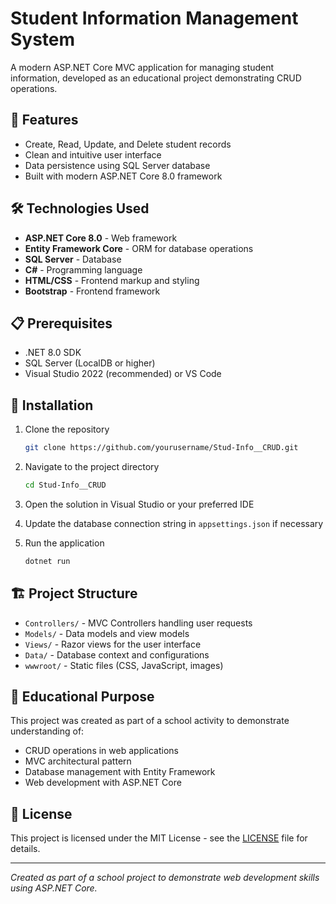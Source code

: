 # Student Information Management System

A modern ASP.NET Core MVC application for managing student information, developed as an educational project demonstrating CRUD operations.

## 🚀 Features

- Create, Read, Update, and Delete student records
- Clean and intuitive user interface
- Data persistence using SQL Server database
- Built with modern ASP.NET Core 8.0 framework

## 🛠️ Technologies Used

- **ASP.NET Core 8.0** - Web framework
- **Entity Framework Core** - ORM for database operations
- **SQL Server** - Database
- **C#** - Programming language
- **HTML/CSS** - Frontend markup and styling
- **Bootstrap** - Frontend framework

## 📋 Prerequisites

- .NET 8.0 SDK
- SQL Server (LocalDB or higher)
- Visual Studio 2022 (recommended) or VS Code

## 🔧 Installation

1. Clone the repository
   ```bash
   git clone https://github.com/yourusername/Stud-Info__CRUD.git
   ```

2. Navigate to the project directory
   ```bash
   cd Stud-Info__CRUD
   ```

3. Open the solution in Visual Studio or your preferred IDE

4. Update the database connection string in `appsettings.json` if necessary

5. Run the application
   ```bash
   dotnet run
   ```

## 🏗️ Project Structure

- `Controllers/` - MVC Controllers handling user requests
- `Models/` - Data models and view models
- `Views/` - Razor views for the user interface
- `Data/` - Database context and configurations
- `wwwroot/` - Static files (CSS, JavaScript, images)

## 📝 Educational Purpose

This project was created as part of a school activity to demonstrate understanding of:
- CRUD operations in web applications
- MVC architectural pattern
- Database management with Entity Framework
- Web development with ASP.NET Core

## 📄 License

This project is licensed under the MIT License - see the [LICENSE](LICENSE) file for details.

---
*Created as part of a school project to demonstrate web development skills using ASP.NET Core.*
